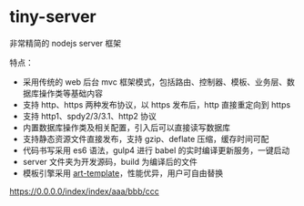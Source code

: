 # tiny-server

非常精简的 nodejs server 框架

特点：

* 采用传统的 web 后台 mvc 框架模式，包括路由、控制器、模板、业务层、数据库操作类等基础内容
* 支持 http、https 两种发布协议，以 https 发布后，http 直接重定向到 https
* 支持 http1、spdy2/3/3.1、http2 协议
* 内置数据库操作类及相关配置，引入后可以直接读写数据库
* 支持静态资源文件直接发布，支持 gzip、deflate 压缩，缓存时间可配
* 代码书写采用 es6 语法，gulp4 进行 babel 的实时编译更新服务，一键启动
* server 文件夹为开发源码，build 为编译后的文件
* 模板引擎采用 [art-template](https://github.com/aui/artTemplate)，性能优异，用户可自由替换

https://0.0.0.0/index/index/aaa/bbb/ccc